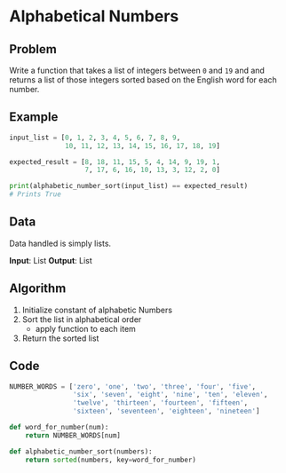 # Alphabetical Numbers
## Problem
Write a function that takes a list of integers between `0` and `19` and and returns a list of those integers sorted based on the English word for each number.

## Example
```python
input_list = [0, 1, 2, 3, 4, 5, 6, 7, 8, 9,
              10, 11, 12, 13, 14, 15, 16, 17, 18, 19]

expected_result = [8, 18, 11, 15, 5, 4, 14, 9, 19, 1,
                   7, 17, 6, 16, 10, 13, 3, 12, 2, 0]

print(alphabetic_number_sort(input_list) == expected_result)
# Prints True
```

## Data
Data handled is simply lists.

**Input**: List
**Output**: List

## Algorithm
1. Initialize constant of alphabetic Numbers
2. Sort the list in alphabetical order
    - apply function to each item
3. Return the sorted list

## Code
```python
NUMBER_WORDS = ['zero', 'one', 'two', 'three', 'four', 'five',
                'six', 'seven', 'eight', 'nine', 'ten', 'eleven',
                'twelve', 'thirteen', 'fourteen', 'fifteen',
                'sixteen', 'seventeen', 'eighteen', 'nineteen']

def word_for_number(num):
    return NUMBER_WORDS[num]

def alphabetic_number_sort(numbers):
    return sorted(numbers, key=word_for_number)
```